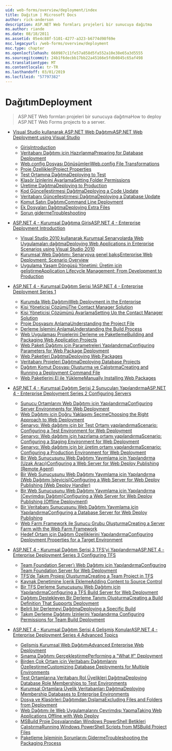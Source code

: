 ```yaml
---
uid: web-forms/overview/deployment/index
title: Dağıtım | Microsoft Docs
author: rick-anderson
description: ASP.NET Web formları projeleri bir sunucuya dağıtma
ms.author: riande
ms.date: 08/18/2011
ms.assetid: 05e4c88f-5101-4277-a323-b6774d98f69e
msc.legacyurl: /web-forms/overview/deployment
msc.type: chapter
ms.openlocfilehash: 660987c11fe57a858d5fa552a10e38e65a3d5555
ms.sourcegitcommit: 24b1f6decbb17bb22a45166e5fdb0845c65af498
ms.translationtype: MT
ms.contentlocale: tr-TR
ms.lasthandoff: 03/01/2019
ms.locfileid: "57797382"
---
```

<a name="deployment"></a><span data-ttu-id="f5c64-103">Dağıtım</span><span class="sxs-lookup"><span data-stu-id="f5c64-103">Deployment</span></span>
====================
> <span data-ttu-id="f5c64-104">ASP.NET Web formları projeleri bir sunucuya dağıtma</span><span class="sxs-lookup"><span data-stu-id="f5c64-104">How to deploy ASP.NET Web Forms projects to a server.</span></span>


- [<span data-ttu-id="f5c64-105">Visual Studio kullanarak ASP.NET Web Dağıtımı</span><span class="sxs-lookup"><span data-stu-id="f5c64-105">ASP.NET Web Deployment using Visual Studio</span></span>](visual-studio-web-deployment/index.md)

    - [<span data-ttu-id="f5c64-106">Giriş</span><span class="sxs-lookup"><span data-stu-id="f5c64-106">Introduction</span></span>](visual-studio-web-deployment/introduction.md)
    - [<span data-ttu-id="f5c64-107">Veritabanı Dağıtımı için Hazırlanma</span><span class="sxs-lookup"><span data-stu-id="f5c64-107">Preparing for Database Deployment</span></span>](visual-studio-web-deployment/preparing-databases.md)
    - [<span data-ttu-id="f5c64-108">Web.config Dosyası Dönüşümleri</span><span class="sxs-lookup"><span data-stu-id="f5c64-108">Web.config File Transformations</span></span>](visual-studio-web-deployment/web-config-transformations.md)
    - [<span data-ttu-id="f5c64-109">Proje Özellikleri</span><span class="sxs-lookup"><span data-stu-id="f5c64-109">Project Properties</span></span>](visual-studio-web-deployment/project-properties.md)
    - [<span data-ttu-id="f5c64-110">Test Ortamına Dağıtma</span><span class="sxs-lookup"><span data-stu-id="f5c64-110">Deploying to Test</span></span>](visual-studio-web-deployment/deploying-to-iis.md)
    - [<span data-ttu-id="f5c64-111">Klasör İzinlerini Ayarlama</span><span class="sxs-lookup"><span data-stu-id="f5c64-111">Setting Folder Permissions</span></span>](visual-studio-web-deployment/setting-folder-permissions.md)
    - [<span data-ttu-id="f5c64-112">Üretime Dağıtma</span><span class="sxs-lookup"><span data-stu-id="f5c64-112">Deploying to Production</span></span>](visual-studio-web-deployment/deploying-to-production.md)
    - [<span data-ttu-id="f5c64-113">Kod Güncelleştirmesi Dağıtma</span><span class="sxs-lookup"><span data-stu-id="f5c64-113">Deploying a Code Update</span></span>](visual-studio-web-deployment/deploying-a-code-update.md)
    - [<span data-ttu-id="f5c64-114">Veritabanı Güncelleştirmesi Dağıtma</span><span class="sxs-lookup"><span data-stu-id="f5c64-114">Deploying a Database Update</span></span>](visual-studio-web-deployment/deploying-a-database-update.md)
    - [<span data-ttu-id="f5c64-115">Komut Satırı Dağıtımı</span><span class="sxs-lookup"><span data-stu-id="f5c64-115">Command Line Deployment</span></span>](visual-studio-web-deployment/command-line-deployment.md)
    - [<span data-ttu-id="f5c64-116">Ek Dosyaları Dağıtma</span><span class="sxs-lookup"><span data-stu-id="f5c64-116">Deploying Extra Files</span></span>](visual-studio-web-deployment/deploying-extra-files.md)
    - [<span data-ttu-id="f5c64-117">Sorun giderme</span><span class="sxs-lookup"><span data-stu-id="f5c64-117">Troubleshooting</span></span>](visual-studio-web-deployment/troubleshooting.md)
- [<span data-ttu-id="f5c64-118">ASP.NET 4 - Kurumsal Dağıtıma Giriş</span><span class="sxs-lookup"><span data-stu-id="f5c64-118">ASP.NET 4 - Enterprise Deployment Introduction</span></span>](deploying-web-applications-in-enterprise-scenarios/index.md)

    - [<span data-ttu-id="f5c64-119">Visual Studio 2010 kullanarak Kurumsal Senaryolarda Web Uygulamaları dağıtma</span><span class="sxs-lookup"><span data-stu-id="f5c64-119">Deploying Web Applications in Enterprise Scenarios using Visual Studio 2010</span></span>](deploying-web-applications-in-enterprise-scenarios/deploying-web-applications-in-enterprise-scenarios.md)
    - [<span data-ttu-id="f5c64-120">Kurumsal Web Dağıtımı: Senaryoya genel bakış</span><span class="sxs-lookup"><span data-stu-id="f5c64-120">Enterprise Web Deployment: Scenario Overview</span></span>](deploying-web-applications-in-enterprise-scenarios/enterprise-web-deployment-scenario-overview.md)
    - [<span data-ttu-id="f5c64-121">Uygulama Yaşam Döngüsü Yönetimi: Üretim için geliştirme</span><span class="sxs-lookup"><span data-stu-id="f5c64-121">Application Lifecycle Management: From Development to Production</span></span>](deploying-web-applications-in-enterprise-scenarios/application-lifecycle-management-from-development-to-production.md)
- [<span data-ttu-id="f5c64-122">ASP.NET 4 - Kurumsal Dağıtım Serisi 1</span><span class="sxs-lookup"><span data-stu-id="f5c64-122">ASP.NET 4 - Enterprise Deployment Series 1</span></span>](web-deployment-in-the-enterprise/index.md)

    - [<span data-ttu-id="f5c64-123">Kurumda Web Dağıtımı</span><span class="sxs-lookup"><span data-stu-id="f5c64-123">Web Deployment in the Enterprise</span></span>](web-deployment-in-the-enterprise/web-deployment-in-the-enterprise.md)
    - [<span data-ttu-id="f5c64-124">Kişi Yöneticisi Çözümü</span><span class="sxs-lookup"><span data-stu-id="f5c64-124">The Contact Manager Solution</span></span>](web-deployment-in-the-enterprise/the-contact-manager-solution.md)
    - [<span data-ttu-id="f5c64-125">Kişi Yöneticisi Çözümünü Ayarlama</span><span class="sxs-lookup"><span data-stu-id="f5c64-125">Setting Up the Contact Manager Solution</span></span>](web-deployment-in-the-enterprise/setting-up-the-contact-manager-solution.md)
    - [<span data-ttu-id="f5c64-126">Proje Dosyasını Anlama</span><span class="sxs-lookup"><span data-stu-id="f5c64-126">Understanding the Project File</span></span>](web-deployment-in-the-enterprise/understanding-the-project-file.md)
    - [<span data-ttu-id="f5c64-127">Derleme İşlemini Anlama</span><span class="sxs-lookup"><span data-stu-id="f5c64-127">Understanding the Build Process</span></span>](web-deployment-in-the-enterprise/understanding-the-build-process.md)
    - [<span data-ttu-id="f5c64-128">Web Uygulaması Projelerini Derleme ve Paketleme</span><span class="sxs-lookup"><span data-stu-id="f5c64-128">Building and Packaging Web Application Projects</span></span>](web-deployment-in-the-enterprise/building-and-packaging-web-application-projects.md)
    - [<span data-ttu-id="f5c64-129">Web Paketi Dağıtımı için Parametreleri Yapılandırma</span><span class="sxs-lookup"><span data-stu-id="f5c64-129">Configuring Parameters for Web Package Deployment</span></span>](web-deployment-in-the-enterprise/configuring-parameters-for-web-package-deployment.md)
    - [<span data-ttu-id="f5c64-130">Web Paketleri Dağıtma</span><span class="sxs-lookup"><span data-stu-id="f5c64-130">Deploying Web Packages</span></span>](web-deployment-in-the-enterprise/deploying-web-packages.md)
    - [<span data-ttu-id="f5c64-131">Veritabanı Projeleri Dağıtma</span><span class="sxs-lookup"><span data-stu-id="f5c64-131">Deploying Database Projects</span></span>](web-deployment-in-the-enterprise/deploying-database-projects.md)
    - [<span data-ttu-id="f5c64-132">Dağıtım Komut Dosyası Oluşturma ve Çalıştırma</span><span class="sxs-lookup"><span data-stu-id="f5c64-132">Creating and Running a Deployment Command File</span></span>](web-deployment-in-the-enterprise/creating-and-running-a-deployment-command-file.md)
    - [<span data-ttu-id="f5c64-133">Web Paketlerini El ile Yükleme</span><span class="sxs-lookup"><span data-stu-id="f5c64-133">Manually Installing Web Packages</span></span>](web-deployment-in-the-enterprise/manually-installing-web-packages.md)
- [<span data-ttu-id="f5c64-134">ASP.NET 4 - Kurumsal Dağıtım Serisi 2 Sunucuları Yapılandırma</span><span class="sxs-lookup"><span data-stu-id="f5c64-134">ASP.NET 4 - Enterprise Deployment Series 2 Configuring Servers</span></span>](configuring-server-environments-for-web-deployment/index.md)

    - [<span data-ttu-id="f5c64-135">Sunucu Ortamlarını Web Dağıtımı için Yapılandırma</span><span class="sxs-lookup"><span data-stu-id="f5c64-135">Configuring Server Environments for Web Deployment</span></span>](configuring-server-environments-for-web-deployment/configuring-server-environments-for-web-deployment.md)
    - [<span data-ttu-id="f5c64-136">Web Dağıtımı için Doğru Yaklaşımı Seçme</span><span class="sxs-lookup"><span data-stu-id="f5c64-136">Choosing the Right Approach to Web Deployment</span></span>](configuring-server-environments-for-web-deployment/choosing-the-right-approach-to-web-deployment.md)
    - [<span data-ttu-id="f5c64-137">Senaryo: Web dağıtımı için bir Test Ortamı yapılandırma</span><span class="sxs-lookup"><span data-stu-id="f5c64-137">Scenario: Configuring a Test Environment for Web Deployment</span></span>](configuring-server-environments-for-web-deployment/scenario-configuring-a-test-environment-for-web-deployment.md)
    - [<span data-ttu-id="f5c64-138">Senaryo: Web dağıtımı için hazırlama ortamı yapılandırma</span><span class="sxs-lookup"><span data-stu-id="f5c64-138">Scenario: Configuring a Staging Environment for Web Deployment</span></span>](configuring-server-environments-for-web-deployment/scenario-configuring-a-staging-environment-for-web-deployment.md)
    - [<span data-ttu-id="f5c64-139">Senaryo: Web dağıtımı için bir üretim ortamı yapılandırma</span><span class="sxs-lookup"><span data-stu-id="f5c64-139">Scenario: Configuring a Production Environment for Web Deployment</span></span>](configuring-server-environments-for-web-deployment/scenario-configuring-a-production-environment-for-web-deployment.md)
    - [<span data-ttu-id="f5c64-140">Bir Web Sunucusunu Web Dağıtımı Yayımlama için Yapılandırma (Uzak Aracı)</span><span class="sxs-lookup"><span data-stu-id="f5c64-140">Configuring a Web Server for Web Deploy Publishing (Remote Agent)</span></span>](configuring-server-environments-for-web-deployment/configuring-a-web-server-for-web-deploy-publishing-remote-agent.md)
    - [<span data-ttu-id="f5c64-141">Bir Web Sunucusunu Web Dağıtımı Yayımlama için Yapılandırma (Web Dağıtımı İşleyicisi)</span><span class="sxs-lookup"><span data-stu-id="f5c64-141">Configuring a Web Server for Web Deploy Publishing (Web Deploy Handler)</span></span>](configuring-server-environments-for-web-deployment/configuring-a-web-server-for-web-deploy-publishing-web-deploy-handler.md)
    - [<span data-ttu-id="f5c64-142">Bir Web Sunucusunu Web Dağıtımı Yayımlama için Yapılandırma (Çevrimdışı Dağıtım)</span><span class="sxs-lookup"><span data-stu-id="f5c64-142">Configuring a Web Server for Web Deploy Publishing (Offline Deployment)</span></span>](configuring-server-environments-for-web-deployment/configuring-a-web-server-for-web-deploy-publishing-offline-deployment.md)
    - [<span data-ttu-id="f5c64-143">Bir Veritabanı Sunucusunu Web Dağıtımı Yayımlama için Yapılandırma</span><span class="sxs-lookup"><span data-stu-id="f5c64-143">Configuring a Database Server for Web Deploy Publishing</span></span>](configuring-server-environments-for-web-deployment/configuring-a-database-server-for-web-deploy-publishing.md)
    - [<span data-ttu-id="f5c64-144">Web Farm Framework ile Sunucu Grubu Oluşturma</span><span class="sxs-lookup"><span data-stu-id="f5c64-144">Creating a Server Farm with the Web Farm Framework</span></span>](configuring-server-environments-for-web-deployment/creating-a-server-farm-with-the-web-farm-framework.md)
    - [<span data-ttu-id="f5c64-145">Hedef Ortam için Dağıtım Özelliklerini Yapılandırma</span><span class="sxs-lookup"><span data-stu-id="f5c64-145">Configuring Deployment Properties for a Target Environment</span></span>](configuring-server-environments-for-web-deployment/configuring-deployment-properties-for-a-target-environment.md)
- [<span data-ttu-id="f5c64-146">ASP.NET 4 - Kurumsal Dağıtım Serisi 3 TFS’yi Yapılandırma</span><span class="sxs-lookup"><span data-stu-id="f5c64-146">ASP.NET 4 - Enterprise Deployment Series 3 Configuring TFS</span></span>](configuring-team-foundation-server-for-web-deployment/index.md)

    - [<span data-ttu-id="f5c64-147">Team Foundation Server’ı Web Dağıtımı için Yapılandırma</span><span class="sxs-lookup"><span data-stu-id="f5c64-147">Configuring Team Foundation Server for Web Deployment</span></span>](configuring-team-foundation-server-for-web-deployment/configuring-team-foundation-server-for-web-deployment.md)
    - [<span data-ttu-id="f5c64-148">TFS’de Takım Projesi Oluşturma</span><span class="sxs-lookup"><span data-stu-id="f5c64-148">Creating a Team Project in TFS</span></span>](configuring-team-foundation-server-for-web-deployment/creating-a-team-project-in-tfs.md)
    - [<span data-ttu-id="f5c64-149">Kaynak Denetimine İçerik Ekleme</span><span class="sxs-lookup"><span data-stu-id="f5c64-149">Adding Content to Source Control</span></span>](configuring-team-foundation-server-for-web-deployment/adding-content-to-source-control.md)
    - [<span data-ttu-id="f5c64-150">Bir TFS Derleme Sunucusunu Web Dağıtımı için Yapılandırma</span><span class="sxs-lookup"><span data-stu-id="f5c64-150">Configuring a TFS Build Server for Web Deployment</span></span>](configuring-team-foundation-server-for-web-deployment/configuring-a-tfs-build-server-for-web-deployment.md)
    - [<span data-ttu-id="f5c64-151">Dağıtımı Destekleyen Bir Derleme Tanımı Oluşturma</span><span class="sxs-lookup"><span data-stu-id="f5c64-151">Creating a Build Definition That Supports Deployment</span></span>](configuring-team-foundation-server-for-web-deployment/creating-a-build-definition-that-supports-deployment.md)
    - [<span data-ttu-id="f5c64-152">Belirli bir Derlemeyi Dağıtma</span><span class="sxs-lookup"><span data-stu-id="f5c64-152">Deploying a Specific Build</span></span>](configuring-team-foundation-server-for-web-deployment/deploying-a-specific-build.md)
    - [<span data-ttu-id="f5c64-153">Takım Derleme Dağıtımı İzinlerini Yapılandırma </span><span class="sxs-lookup"><span data-stu-id="f5c64-153">Configuring Permissions for Team Build Deployment</span></span>](configuring-team-foundation-server-for-web-deployment/configuring-permissions-for-team-build-deployment.md)
- [<span data-ttu-id="f5c64-154">ASP.NET 4 - Kurumsal Dağıtım Serisi 4 Gelişmiş Konular</span><span class="sxs-lookup"><span data-stu-id="f5c64-154">ASP.NET 4 - Enterprise Deployment Series 4 Advanced Topics</span></span>](advanced-enterprise-web-deployment/index.md)

    - [<span data-ttu-id="f5c64-155">Gelişmiş Kurumsal Web Dağıtımı</span><span class="sxs-lookup"><span data-stu-id="f5c64-155">Advanced Enterprise Web Deployment</span></span>](advanced-enterprise-web-deployment/advanced-enterprise-web-deployment.md)
    - [<span data-ttu-id="f5c64-156">Sınama Dağıtımı Gerçekleştirme</span><span class="sxs-lookup"><span data-stu-id="f5c64-156">Performing a "What If" Deployment</span></span>](advanced-enterprise-web-deployment/performing-a-what-if-deployment.md)
    - [<span data-ttu-id="f5c64-157">Birden Çok Ortam için Veritabanı Dağıtımlarını Özelleştirme</span><span class="sxs-lookup"><span data-stu-id="f5c64-157">Customizing Database Deployments for Multiple Environments</span></span>](advanced-enterprise-web-deployment/customizing-database-deployments-for-multiple-environments.md)
    - [<span data-ttu-id="f5c64-158">Test Ortamlarına Veritabanı Rol Üyelikleri Dağıtma</span><span class="sxs-lookup"><span data-stu-id="f5c64-158">Deploying Database Role Memberships to Test Environments</span></span>](advanced-enterprise-web-deployment/deploying-database-role-memberships-to-test-environments.md)
    - [<span data-ttu-id="f5c64-159">Kurumsal Ortamlara Üyelik Veritabanları Dağıtma</span><span class="sxs-lookup"><span data-stu-id="f5c64-159">Deploying Membership Databases to Enterprise Environments</span></span>](advanced-enterprise-web-deployment/deploying-membership-databases-to-enterprise-environments.md)
    - [<span data-ttu-id="f5c64-160">Dosya ve Klasörleri Dağıtımdan Dışlama</span><span class="sxs-lookup"><span data-stu-id="f5c64-160">Excluding Files and Folders from Deployment</span></span>](advanced-enterprise-web-deployment/excluding-files-and-folders-from-deployment.md)
    - [<span data-ttu-id="f5c64-161">Web Dağıtımı ile Web Uygulamalarını Çevrimdışı Yapma</span><span class="sxs-lookup"><span data-stu-id="f5c64-161">Taking Web Applications Offline with Web Deploy</span></span>](advanced-enterprise-web-deployment/taking-web-applications-offline-with-web-deploy.md)
    - [<span data-ttu-id="f5c64-162">MSBuild Proje Dosyalarından Windows PowerShell Betikleri Çalıştırma</span><span class="sxs-lookup"><span data-stu-id="f5c64-162">Running Windows PowerShell Scripts from MSBuild Project Files</span></span>](advanced-enterprise-web-deployment/running-windows-powershell-scripts-from-msbuild-project-files.md)
    - [<span data-ttu-id="f5c64-163">Paketleme İşleminin Sorunlarını Giderme</span><span class="sxs-lookup"><span data-stu-id="f5c64-163">Troubleshooting the Packaging Process</span></span>](advanced-enterprise-web-deployment/troubleshooting-the-packaging-process.md)
